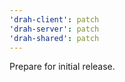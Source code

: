 ```yaml
---
'drah-client': patch
'drah-server': patch
'drah-shared': patch
---
```


Prepare for initial release.
